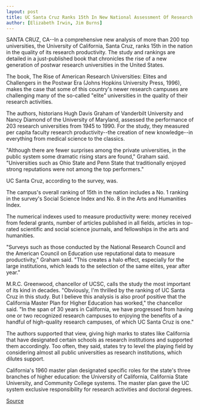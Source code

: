 ```yaml
---
layout: post
title: UC Santa Cruz Ranks 15th In New National Assessment Of Research Universities
author: [Elizabeth Irwin, Jim Burns]
---
```


SANTA CRUZ, CA--In a comprehensive new analysis of more than 200 top  universities, the University of California, Santa Cruz, ranks 15th in the  nation in the quality of its research productivity. The study and rankings are  detailed in a just-published book that chronicles the rise of a new  generation of postwar research universities in the United States.

The book, The Rise of American Research Universities: Elites and  Challengers in the Postwar Era (Johns Hopkins University Press, 1996),  makes the case that some of this country's newer research campuses are  challenging many of the so-called "elite" universities in the quality of their  research activities.

The authors, historians Hugh Davis Graham of Vanderbilt University and  Nancy Diamond of the University of Maryland, assessed the performance of  203 research universities from 1945 to 1990. For the study, they measured  per capita faculty research productivity--the creation of new knowledge--in  everything from medical science to the classics.

"Although there are fewer surprises among the private universities, in  the public system some dramatic rising stars are found," Graham said.  "Universities such as Ohio State and Penn State that traditionally enjoyed  strong reputations were not among the top performers."

UC Santa Cruz, according to the survey, was.

The campus's overall ranking of 15th in the nation includes a No. 1 ranking  in the survey's Social Science Index and No. 8 in the Arts and Humanities  Index.

The numerical indexes used to measure productivity were: money received  from federal grants, number of articles published in all fields, articles in  top-rated scientific and social science journals, and fellowships in the arts  and humanities.

"Surveys such as those conducted by the National Research Council and  the American Council on Education use reputational data to measure  productivity," Graham said. "This creates a halo effect, especially for the  large institutions, which leads to the selection of the same elites, year  after year."

M.R.C. Greenwood, chancellor of UCSC, calls the study the most important  of its kind in decades. "Obviously, I'm thrilled by the ranking of UC Santa  Cruz in this study. But I believe this analysis is also proof positive that the  California Master Plan for Higher Education has worked," the chancellor said.  "In the span of 30 years in California, we have progressed from having one or  two recognized research campuses to enjoying the benefits of a handful of  high-quality research campuses, of which UC Santa Cruz is one."

The authors supported that view, giving high marks to states like  California that have designated certain schools as research institutions and  supported them accordingly. Too often, they said, states try to level the  playing field by considering almost all public universities as research  institutions, which dilutes support.

California's 1960 master plan designated specific roles for the state's  three branches of higher education: the University of California, California  State University, and Community College systems. The master plan gave the  UC system exclusive responsibility for research activities and doctoral  degrees.

[Source](http://www1.ucsc.edu/news_events/press_releases/archive/96-97/02-97/021297-UCSC_ranks_15th_in_.html "Permalink to 021297-UCSC_ranks_15th_in_")